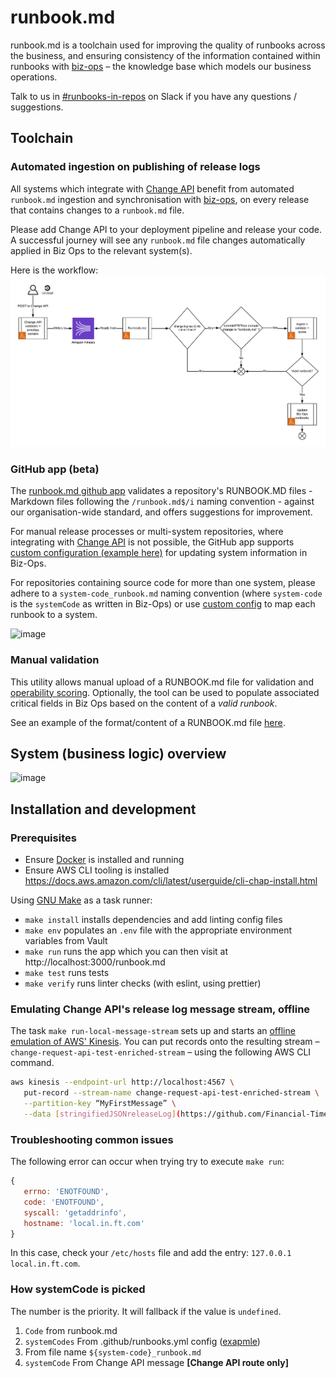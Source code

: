 # runbook.md

runbook.md is a toolchain used for improving the quality of runbooks across the business, and ensuring consistency of the information contained within runbooks with [biz-ops](https://biz-ops.in.ft.com/) – the knowledge base which models our business operations.

Talk to us in [#runbooks-in-repos](https://financialtimes.slack.com/messages/CFR0GPCAH) on Slack if you have any questions / suggestions.

## Toolchain

### Automated ingestion on publishing of release logs

All systems which integrate with [Change API](https://github.com/Financial-Times/change-api#change-api---v2) benefit from automated `runbook.md` ingestion and synchronisation with [biz-ops](https://biz-ops.in.ft.com/), on every release that contains changes to a `runbook.md` file.

Please add Change API to your deployment pipeline and release your code.
A successful journey will see any `runbook.md` file changes automatically applied in Biz Ops to the relevant system(s).

Here is the workflow: ![workflow](./docs/changeApi_runbooks.md_workflow.png)

### GitHub app (beta)

The [runbook.md github app](https://github.com/organizations/Financial-Times/settings/installations/1210233) validates a repository's RUNBOOK.MD files - Markdown files following the `/runbook.md$/i` naming convention - against our organisation-wide standard, and offers suggestions for improvement.

For manual release processes or multi-system repositories, where integrating with
[Change API](https://github.com/Financial-Times/change-api#change-api---v2) is not possible, the GitHub app supports [custom configuration (example here)](./docs/example-runbooks.yml) for updating system information in Biz-Ops.

For repositories containing source code for more than one system, please adhere to a `system-code_runbook.md` naming convention (where `system-code` is the `systemCode` as written in Biz-Ops) or use [custom config](./docs/example-runbooks.yml) to map each runbook to a system.

![image](https://user-images.githubusercontent.com/12828487/62377885-8d4f6780-b53b-11e9-946b-49292d32f12d.png)

### Manual validation

This utility allows manual upload of a RUNBOOK.md file for validation and [operability scoring](https://github.com/Financial-Times/system-operability-score). Optionally, the tool can be used to populate associated critical fields in Biz Ops based on the content of a _valid runbook_.

See an example of the format/content of a RUNBOOK.md file [here](./docs/example-runbook.md).

## System (business logic) overview

![image](https://user-images.githubusercontent.com/447559/58543123-b62f4580-81f6-11e9-8f9b-7d694d159e85.png)

## Installation and development

### Prerequisites

-   Ensure [Docker](https://docs.docker.com/) is installed and running
-   Ensure AWS CLI tooling is installed https://docs.aws.amazon.com/cli/latest/userguide/cli-chap-install.html

Using [GNU Make](https://www.gnu.org/software/make/) as a task runner:

-   `make install` installs dependencies and add linting config files
-   `make env` populates an `.env` file with the appropriate environment variables from Vault
-   `make run` runs the app which you can then visit at http://localhost:3000/runbook.md
-   `make test` runs tests
-   `make verify` runs linter checks (with eslint, using prettier)

### Emulating Change API's release log message stream, offline

The task `make run-local-message-stream` sets up and starts an [offline emulation of AWS' Kinesis](https://github.com/mhart/kinesalite). You can put records onto the resulting stream – `change-request-api-test-enriched-stream` – using the following AWS CLI command.

```bash
aws kinesis --endpoint-url http://localhost:4567 \
   put-record --stream-name change-request-api-test-enriched-stream \
   --partition-key “MyFirstMessage” \
   --data [stringifiedJSONreleaseLog](https://github.com/Financial-Times/runbook.md/blob/master/docs/change-api-example-message.json)
```

### Troubleshooting common issues

The following error can occur when trying try to execute `make run`:

```js
{
   errno: 'ENOTFOUND',
   code: 'ENOTFOUND',
   syscall: 'getaddrinfo',
   hostname: 'local.in.ft.com'
}
```

In this case, check your `/etc/hosts` file and add the entry: `127.0.0.1 local.in.ft.com`.

### How systemCode is picked

The number is the priority. It will fallback if the value is `undefined`.

1. `Code` from runbook.md
2. `systemCodes` From .github/runbooks.yml config ([exapmle](./docs/example-runbooks.yml#L51))
3. From file name `${system-code}_runbook.md`
4. `systemCode` From Change API message **[Change API route only]**
